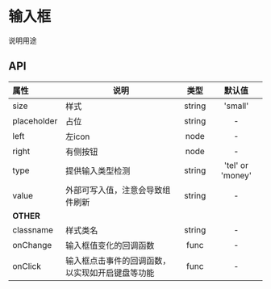 # 输入框

说明用途

## API

| 属性        | 说明                                |   类型   |   默认值   |
| :-------- | --------------------------------- | :----: | :-----: |
| size            | 样式                | string | 'small' |
| placeholder     | 占位                | string | - |
| left            | 左icon              | node   | - |
| right           | 有侧按钮             | node   | - |
| type            | 提供输入类型检测      | string | 'tel' or 'money' |
| value           | 外部可写入值，注意会导致组件刷新             | string   | - |
| **OTHER**       |                                      |        |         |
| classname       | 样式类名                              | string |    -    |
| onChange        | 输入框值变化的回调函数                  |  func  |    -    |
| onClick         | 输入框点击事件的回调函数，以实现如开启键盘等功能                 |  func  |    -    |
